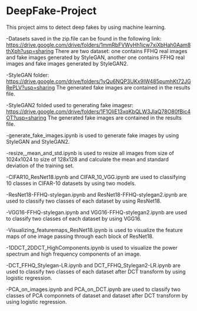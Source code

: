 # DeepFake-Project
This project aims to detect deep fakes by using machine learning.

-Datasets saved in the zip.file can be found in the following link: https://drive.google.com/drive/folders/1mmRbFVWyHh1jcw7xiXbHah0Aam8thXph?usp=sharing
 There are two dataset: one contains FFHQ real images and fake images generated by StyleGAN, another one contains FFHQ real images and fake images generated by StyleGAN2.

-StyleGAN folder: https://drive.google.com/drive/folders/1yQu6NQP3UKx9IW485pumhKt72JGRePLV?usp=sharing
 The generated fake images are contained in the results file.
  
-StyleGAN2 folded used to generating fake imagesr: https://drive.google.com/drive/folders/1F1OliE13xqKbQLW3JIaQ78O80fBic4OT?usp=sharing
 The generated fake images are contained in the results file.
  
-generate_fake_images.ipynb is used to generate fake images by using StyleGAN and StyleGAN2.

-resize,_mean_and_std.ipynb is used to resize all images from size of 1024x1024 to size of 128x128 and calculate the mean and standard deviation of the training set.

-CIFAR10_ResNet18.ipynb and CIFAR_10_VGG.ipynb are used to classifying 10 classes in CIFAR-10 datasets by using two models.

-ResNet18-FFHQ-stylegan.ipynb and ResNet18-FFHQ-stylegan2.ipynb are used to classify two classes of each dataset by using ResNet18.

-VGG16-FFHQ-stylegan.ipynb and VGG16-FFHQ-stylegan2.ipynb are used to classify two classes of each dataset by using VGG16.

-Visualizing_featuremaps_ResNet18.ipynb is used to visualize the feature maps of one image passing through each block of ResNet18.

-1DDCT_2DDCT_HighComponents.ipynb is used to visualize the power spectrum and high frequency components of an image.

-DCT_FFHQ_Stylegan-LR.ipynb and DCT_FFHQ_Stylegan2-LR.ipynb are used to classify two classes of each dataset after DCT transform by using logistic regression.

-PCA_on_images.ipynb and PCA_on_DCT.ipynb are used to classify two classes of PCA componnets of dataset and dataset after DCT transform by using logistic regression.
